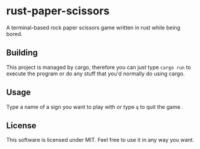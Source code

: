 # rust-paper-scissors

A terminal-based rock paper scissors game written in rust while being bored. 

## Building

This project is managed by cargo, therefore you can just type `cargo run` to execute the program or do any stuff that you'd normally do using cargo.

## Usage

Type a name of a sign you want to play with or type `q` to quit the game.

## License

This software is licensed under MIT. Feel free to use it in any way you want.